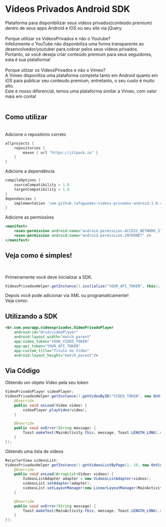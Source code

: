 # Videos Privados Android SDK
Plataforma para disponibilizar seus vídeos privados(conteúdo premium) dentro de seus apps Android e iOS ou seu site via jQuery.<br />
<br />
Porque utilizar os VídeosPrivados e não o Youtube?<br />
Infelizmente o YouTube não disponbiliza uma forma transparente ao desenvolvedor/youtuber para cobrar pelos seus vídeos privados.<br />
Portanto, se você deseja criar conteúdo premium para seus seguidores, esta é sua plataforma!<br />
<br />
Porque utilzar os VídeosPrivados e não o Vimeo?<br />
A Vimeo disponiliza uma plataforma completa tanto em Android quanto em iOS para publicar seu conteudo premium, entretanto, o seu custo é muito alto. <br />
Este é nosso diferencial, temos uma plataforma similar a Vimeo, com valor mais em conta!<br />
<br />

## Como utilizar
<br />
Adicione o repositório correto

```gradle
allprojects {
    repositories {
        maven { url "https://jitpack.io" }
    }
}
```

Adicione a dependência

```gradle
compileOptions {
    sourceCompatibility = 1.8
    targetCompatibility = 1.8
}
dependencies {
    implementation 'com.github.rafaguedes:videos-privados-android:1.0.4'
}
```

Adicione as permissões

```xml
<manifest>
    <uses-permission android:name="android.permission.ACCESS_NETWORK_STATE" />
    <uses-permission android:name="android.permission.INTERNET" />
</manifest>
```

## Veja como é simples!
<br />

Primeiramente você deve inicializar a SDK.

```java
VideosPrivadosHelper.getInstance().initialize("YOUR_API_TOKEN", this);
```

Depois você pode adicionar via XML ou programaticamente!</br>
Veja como:

## Utilizando a SDK

```xml
<br.com.yourapp.videosprivados.VideoPrivadoPlayer
    android:id="@+id/videoPlayer"
    android:layout_width="match_parent"
    app:video_token="YOUR_VIDEO_TOKEN"
    app:api_token="YOUR_API_TOKEN"
    app:custom_title="Titulo do Video"
    android:layout_height="match_parent"/>
```

## Via Código
Obtendo um objeto Video pela seu token

```java
VideoPrivadoPlayer videoPlayer;
VideosPrivadosHelper.getInstance().getVideoByID("VIDEO_TOKEN", new OnVideoLoaded() {
    @Override
    public void onLoad(Video video) {
        videoPlayer.playVideo(video);
    }

    @Override
    public void onError(String message) {
        Toast.makeText(MainActivity.this, message, Toast.LENGTH_LONG).show();
    }
});
```

Obtendo uma lista de vídeos

```java
RecyclerView videosList;
VideosPrivadosHelper.getInstance().getVideosListByPage(1, 10, new OnVideoListLoaded() {
    @Override
    public void onLoad(ArrayList<Video> videos) {
        VideosListAdapter adapter = new VideosListAdapter(videos);
        videosList.setAdapter(adapter);
        videosList.setLayoutManager(new LinearLayoutManager(MainActivity.this));
    }

    @Override
    public void onError(String message) {
        Toast.makeText(MainActivity.this, message, Toast.LENGTH_LONG).show();
    }
});
```
